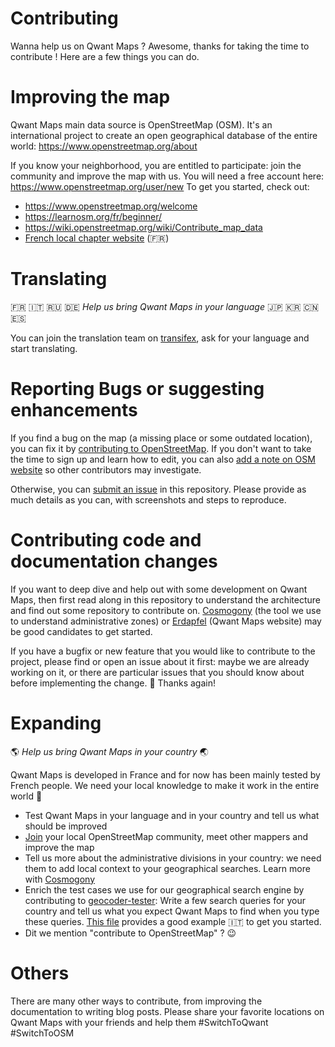 # Contributing

Wanna help us on Qwant Maps ? Awesome, thanks for taking the time to contribute ! Here are a few things you can do.

# Improving the map
Qwant Maps main data source is OpenStreetMap (OSM). It's an international project to create an open geographical database of the entire world: https://www.openstreetmap.org/about

If you know your neighborhood, you are entitled to participate: join the community and improve the map with us.
You will need a free account here: https://www.openstreetmap.org/user/new
To get you started, check out:
* https://www.openstreetmap.org/welcome
* https://learnosm.org/fr/beginner/
* https://wiki.openstreetmap.org/wiki/Contribute_map_data
* [French local chapter website](https://www.openstreetmap.fr/contribuer/) (:fr:)

# Translating
 :fr:  :it:  :ru:  :de: *Help us bring Qwant Maps in your language*   :jp:  :kr:  :cn:  :es:

You can join the translation team on [transifex](https://www.transifex.com/qwant-1/qwant-maps/), ask for your language and start translating.

# Reporting Bugs or suggesting enhancements

If you find a bug on the map (a missing place or some outdated location), you can fix it by [contributing to OpenStreetMap](https://www.openstreetmap.org/welcome). If you don't want to take the time to sign up and learn how to edit, you can also [add a note on OSM website](https://www.openstreetmap.org/note/new) so other contributors may investigate.

Otherwise, you can [submit an issue](https://github.com/QwantResearch/qwantmaps/issues/new) in this repository. Please provide as much details as you can, with screenshots and steps to reproduce.

# Contributing code and documentation changes

If you want to deep dive and help out with some development on Qwant Maps, then first read along in this repository to understand the architecture and find out some repository to contribute on. [Cosmogony](https://github.com/osm-without-borders/cosmogony) (the tool we use to understand administrative zones) or [Erdapfel](https://github.com/QwantResearch/erdapfel) (Qwant Maps website) may be good candidates to get started.

If you have a bugfix or new feature that you would like to contribute to the project, please find or open an issue about it first: maybe we are already working on it, or there are particular issues that you should know about before implementing the change. :pray: Thanks again!

# Expanding
 :earth_americas: *Help us bring Qwant Maps in your country*  :earth_asia:

Qwant Maps is developed in France and for now has been mainly tested by French people. We need your local knowledge to make it work in the entire world :rocket:
* Test Qwant Maps in your language and in your country and tell us what should be improved
* [Join](https://wiki.openstreetmap.org/wiki/Mailing_lists) your local OpenStreetMap community, meet other mappers and improve the map
* Tell us more about the administrative divisions in your country: we need them to add local context to your geographical searches. Learn more with [Cosmogony](https://github.com/osm-without-borders/cosmogony#contribute)
* Enrich the test cases we use for our geographical search engine by contributing to [geocoder-tester](https://github.com/geocoders/geocoder-tester): Write a few search queries for your country and tell us what you expect Qwant Maps to find when you type these queries. [This file](https://github.com/geocoders/geocoder-tester/blob/master/geocoder_tester/world/italy/test_from_user_input.csv) provides a good example :it: to get you started.
* Dit we mention "contribute to OpenStreetMap" ? :wink:


# Others
There are many other ways to contribute, from improving the documentation to writing blog posts. Please share your favorite locations on Qwant Maps with your friends and help them #SwitchToQwant #SwitchToOSM

